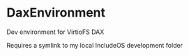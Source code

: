 # DaxEnvironment
Dev environment for VirtioFS DAX

Requires a symlink to my local
IncludeOS development folder

